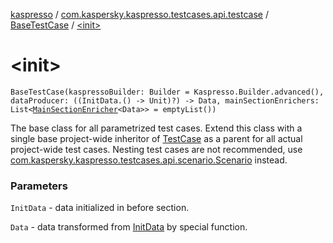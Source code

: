 [kaspresso](../../index.md) / [com.kaspersky.kaspresso.testcases.api.testcase](../index.md) / [BaseTestCase](index.md) / [&lt;init&gt;](./-init-.md)

# &lt;init&gt;

`BaseTestCase(kaspressoBuilder: Builder = Kaspresso.Builder.advanced(), dataProducer: ((InitData.() -> Unit)?) -> Data, mainSectionEnrichers: List<`[`MainSectionEnricher`](../../com.kaspersky.kaspresso.enricher/-main-section-enricher/index.md)`<Data>> = emptyList())`

The base class for all parametrized test cases. Extend this class with a single base project-wide inheritor of
[TestCase](../-test-case/index.md) as a parent for all actual project-wide test cases. Nesting test cases are not recommended, use
[com.kaspersky.kaspresso.testcases.api.scenario.Scenario](../../com.kaspersky.kaspresso.testcases.api.scenario/-scenario/index.md) instead.

### Parameters

`InitData` - data initialized in before section.

`Data` - data transformed from [InitData](index.md#InitData) by special function.